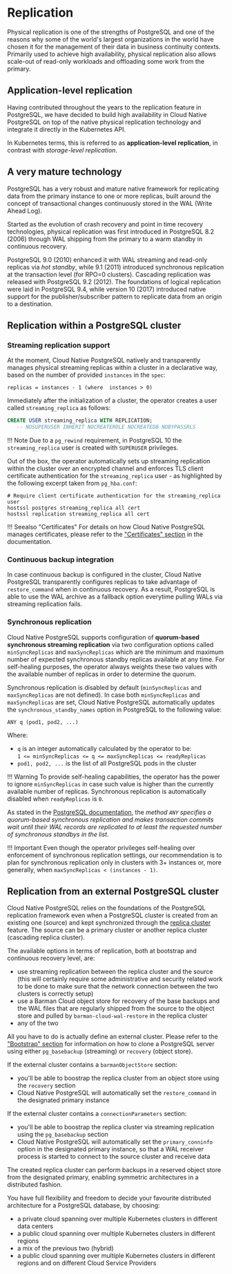 # Replication

Physical replication is one of the strengths of PostgreSQL and one of the
reasons why some of the world's largest organizations in the world have chosen
it for the management of their data in business continuity contexts.
Primarily used to achieve high availability, physical replication also allows
scale-out of read-only workloads and offloading some work from the primary.

## Application-level replication

Having contributed throughout the years to the replication feature in PostgreSQL,
we have decided to build high availability in Cloud Native PostgreSQL on top of
the native physical replication technology and integrate it
directly in the Kubernetes API.

In Kubernetes terms, this is referred to as **application-level replication**, in
contrast with *storage-level replication*.

## A very mature technology

PostgreSQL has a very robust and mature native framework for replicating data
from the primary instance to one or more replicas, built around the
concept of transactional changes continuously stored in the WAL (Write Ahead Log).

Started as the evolution of crash recovery and point in time recovery
technologies, physical replication was first introduced in PostgreSQL 8.2
(2006) through WAL shipping from the primary to a warm standby in
continuous recovery.

PostgreSQL 9.0 (2010) enhanced it with WAL streaming and read-only replicas via
*hot standby*, while 9.1 (2011) introduced synchronous replication at the
transaction level (for RPO=0 clusters). Cascading replication was released with
PostgreSQL 9.2 (2012). The foundations of logical replication were laid in
PostgreSQL 9.4, while version 10 (2017) introduced native support for the
publisher/subscriber pattern to replicate data from an origin to a destination.

## Replication within a PostgreSQL cluster

### Streaming replication support

At the moment, Cloud Native PostgreSQL natively and transparently manages
physical streaming replicas within a cluster in a declarative way, based on
the number of provided `instances` in the `spec`:

```
replicas = instances - 1 (where  instances > 0)
```

Immediately after the initialization of a cluster, the operator creates a user
called `streaming_replica` as follows:

```sql
CREATE USER streaming_replica WITH REPLICATION;
   -- NOSUPERUSER INHERIT NOCREATEROLE NOCREATEDB NOBYPASSRLS
```

!!! Note
    Due to a `pg_rewind` requirement, in PostgreSQL 10 the `streaming_replica`
    user is created with `SUPERUSER` privileges.

Out of the box, the operator automatically sets up streaming replication within
the cluster over an encrypted channel and enforces TLS client certificate
authentication for the `streaming_replica` user - as highlighted by the following
excerpt taken from `pg_hba.conf`:

```
# Require client certificate authentication for the streaming_replica user
hostssl postgres streaming_replica all cert
hostssl replication streaming_replica all cert
```

!!! Seealso "Certificates"
    For details on how Cloud Native PostgreSQL manages certificates, please refer
    to the ["Certificates" section](certificates.md#client-streaming_replica-certificate)
    in the documentation.


### Continuous backup integration

In case continuous backup is configured in the cluster, Cloud Native PostgreSQL
transparently configures replicas to take advantage of `restore_command` when
in continuous recovery. As a result, PostgreSQL is able to use the WAL archive
as a fallback option everytime pulling WALs via streaming replication fails.

### Synchronous replication

Cloud Native PostgreSQL supports configuration of **quorum-based synchronous
streaming replication** via two configuration options called `minSyncReplicas`
and `maxSyncReplicas` which are the minimum and maximum number of expected
synchronous standby replicas available at any time.
For self-healing purposes, the operator always weights these two values with
the available number of replicas in order to determine the quorum.

Synchronous replication is disabled by default (`minSyncReplicas` and
`maxSyncReplicas` are not defined).
In case both `minSyncReplicas` and `maxSyncReplicas` are set, Cloud Native
PostgreSQL automatically updates the `synchronous_standby_names` option in
PostgreSQL to the following value:

```
ANY q (pod1, pod2, ...)
```

Where:

- `q` is an integer automatically calculated by the operator to be:  
  `1 <= minSyncReplicas <= q <= maxSyncReplicas <= readyReplicas`
- `pod1, pod2, ...` is the list of all PostgreSQL pods in the cluster

!!! Warning
    To provide self-healing capabilities, the operator has the power
    to ignore `minSyncReplicas` in case such value is higher than the currently
    available number of replicas. Synchronous replication is automatically disabled
    when `readyReplicas` is `0`.

As stated in the
[PostgreSQL documentation](https://www.postgresql.org/docs/current/warm-standby.html#SYNCHRONOUS-REPLICATION),
the *method `ANY` specifies a quorum-based synchronous replication and makes
transaction commits wait until their WAL records are replicated to at least the
requested number of synchronous standbys in the list*.

!!! Important
    Even though the operator privileges self-healing over enforcement of
    synchronous replication settings, our recommendation is to plan for
    synchronous replication only in clusters with 3+ instances or,
    more generally, when `maxSyncReplicas < (instances - 1)`.

## Replication from an external PostgreSQL cluster

Cloud Native PostgreSQL relies on the foundations of the PostgreSQL replication
framework even when a PostgreSQL cluster is created from an existing one (source)
and kept synchronized through the
[replica cluster](architecture.md#multi-cluster-deployments) feature. The source
can be a primary cluster or another replica cluster (cascading replica cluster).

The available options in terms of replication, both at bootstrap and continuous
recovery level, are:

- use streaming replication between the replica cluster and the source
  (this will certainly require some administrative and security related
  work to be done to make sure that the network connection between the
  two clusters is correctly setup)
- use a Barman Cloud object store for recovery of the base backups and
  the WAL files that are regularly shipped from the source to the object
  store and pulled by `barman-cloud-wal-restore` in the replica cluster
- any of the two

All you have to do is actually define an external cluster.
Please refer to the ["Bootstrap" section](bootstrap.md#bootstrap-from-another-cluster)
for information on how to clone a PostgreSQL server using either
`pg_basebackup` (streaming) or `recovery` (object store).

If the external cluster contains a `barmanObjectStore` section:

- you'll be able to boostrap the replica cluster from an object store
  using the `recovery` section
- Cloud Native PostgreSQL will automatically set the `restore_command`
  in the designated primary instance

If the external cluster contains a `connectionParameters` section:

- you'll be able to boostrap the replica cluster via streaming replication
  using the `pg_basebackup` section
- Cloud Native PostgreSQL will automatically set the `primary_conninfo`
  option in the designated primary instance, so that a WAL receiver
  process is started to connect to the source cluster and receive data

The created replica cluster can perform backups in a reserved object store from
the designated primary, enabling symmetric architectures in a distributed
fashion.

You have full flexibility and freedom to decide your favourite
distributed architecture for a PostgreSQL database, by choosing:

- a private cloud spanning over multiple Kubernetes clusters in different data
  centers
- a public cloud spanning over multiple Kubernetes clusters in different
  regions
- a mix of the previous two (hybrid)
- a public cloud spanning over multiple Kubernetes clusters in different
  regions and on different Cloud Service Providers

